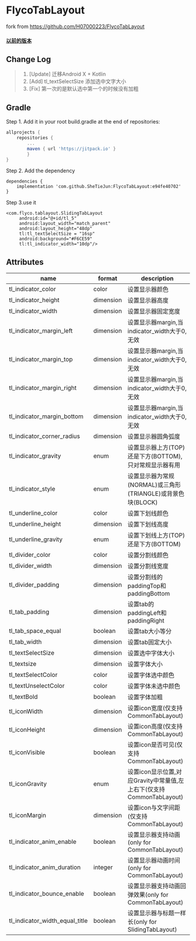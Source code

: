 # FlycoTabLayout

fork from  https://github.com/H07000223/FlycoTabLayout

#### [以前的版本](https://github.com/SheTieJun/FlycoTabLayout/blob/master/OLD_README.md)


## Change Log
 >    1.  [Update] 迁移Android X + Kotlin
 >    2.  [Add]  tl_textSelectSize 添加选中文字大小
 >    3.  [Fix]  第一次的是默认选中第一个的时候没有加粗
 
## Gradle
Step 1.  Add it in your root build.gradle at the end of repositories:

```groovy
allprojects {
    repositories {
        ...
        maven { url 'https://jitpack.io' }
        }
}
```
Step 2. Add the dependency
```
dependencies {
    implementation 'com.github.SheTieJun:FlycoTabLayout:e94fe40702'
}
```
Step 3.use it
```
<com.flyco.tablayout.SlidingTabLayout
     android:id="@+id/tl_5"
     android:layout_width="match_parent"
     android:layout_height="48dp"
     tl:tl_textSelectSize = "16sp"
     android:background="#F6CE59"
     tl:tl_indicator_width="10dp"/>
```


## Attributes

| name                           | format    | description                                                  |
| ------------------------------ | --------- | ------------------------------------------------------------ |
| tl_indicator_color             | color     | 设置显示器颜色                                               |
| tl_indicator_height            | dimension | 设置显示器高度                                               |
| tl_indicator_width             | dimension | 设置显示器固定宽度                                           |
| tl_indicator_margin_left       | dimension | 设置显示器margin,当indicator_width大于0,无效                 |
| tl_indicator_margin_top        | dimension | 设置显示器margin,当indicator_width大于0,无效                 |
| tl_indicator_margin_right      | dimension | 设置显示器margin,当indicator_width大于0,无效                 |
| tl_indicator_margin_bottom     | dimension | 设置显示器margin,当indicator_width大于0,无效                 |
| tl_indicator_corner_radius     | dimension | 设置显示器圆角弧度                                           |
| tl_indicator_gravity           | enum      | 设置显示器上方(TOP)还是下方(BOTTOM),只对常规显示器有用       |
| tl_indicator_style             | enum      | 设置显示器为常规(NORMAL)或三角形(TRIANGLE)或背景色块(BLOCK)  |
| tl_underline_color             | color     | 设置下划线颜色                                               |
| tl_underline_height            | dimension | 设置下划线高度                                               |
| tl_underline_gravity           | enum      | 设置下划线上方(TOP)还是下方(BOTTOM)                          |
| tl_divider_color               | color     | 设置分割线颜色                                               |
| tl_divider_width               | dimension | 设置分割线宽度                                               |
| tl_divider_padding             | dimension | 设置分割线的paddingTop和paddingBottom                        |
| tl_tab_padding                 | dimension | 设置tab的paddingLeft和paddingRight                           |
| tl_tab_space_equal             | boolean   | 设置tab大小等分                                              |
| tl_tab_width                   | dimension | 设置tab固定大小                                              |
| tl_textSelectSize              | dimension | 设置选中字体大小                                             |
| tl_textsize                    | dimension | 设置字体大小                                                 |
| tl_textSelectColor             | color     | 设置字体选中颜色                                             |
| tl_textUnselectColor           | color     | 设置字体未选中颜色                                           |
| tl_textBold                    | boolean   | 设置字体加粗                                                 |
| tl_iconWidth                   | dimension | 设置icon宽度(仅支持CommonTabLayout)                          |
| tl_iconHeight                  | dimension | 设置icon高度(仅支持CommonTabLayout)                          |
| tl_iconVisible                 | boolean   | 设置icon是否可见(仅支持CommonTabLayout)                      |
| tl_iconGravity                 | enum      | 设置icon显示位置,对应Gravity中常量值,左上右下(仅支持CommonTabLayout) |
| tl_iconMargin                  | dimension | 设置icon与文字间距(仅支持CommonTabLayout)                    |
| tl_indicator_anim_enable       | boolean   | 设置显示器支持动画(only for CommonTabLayout)                 |
| tl_indicator_anim_duration     | integer   | 设置显示器动画时间(only for CommonTabLayout)                 |
| tl_indicator_bounce_enable     | boolean   | 设置显示器支持动画回弹效果(only for CommonTabLayout)         |
| tl_indicator_width_equal_title | boolean   | 设置显示器与标题一样长(only for SlidingTabLayout)            |



